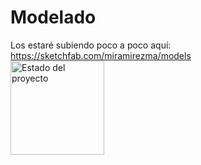 # Modelado
Los estaré subiendo poco a poco aquí: https://sketchfab.com/miramirezma/models  
<img alt="Estado del proyecto" src="https://img.shields.io/badge/Estado-En%20proceso-green" style="width: 150px;">

